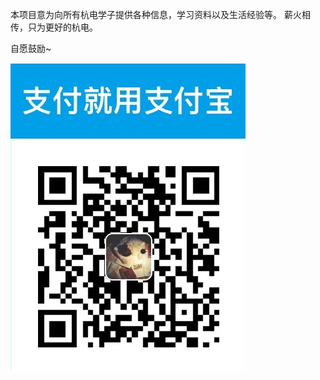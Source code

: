 本项目意为向所有杭电学子提供各种信息，学习资料以及生活经验等。
薪火相传，只为更好的杭电。

自愿鼓励~

![支付宝](https://raw.githubusercontent.com/FengGuanxi/GitHub-/master/%E6%94%AF%E4%BB%98%E5%AE%9D.jpg)


